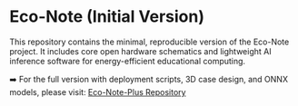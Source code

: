 # Eco-Note (Initial Version)

This repository contains the minimal, reproducible version of the Eco-Note project.
It includes core open hardware schematics and lightweight AI inference software for energy-efficient educational computing.

➡️ For the full version with deployment scripts, 3D case design, and ONNX models, please visit:
[Eco-Note-Plus Repository](https://github.com/ykkims99/eco-note-plus)
